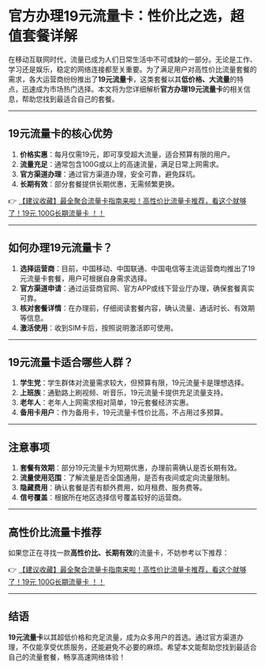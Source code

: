 # 官方办理19元流量卡：性价比之选，超值套餐详解

在移动互联网时代，流量已成为人们日常生活中不可或缺的一部分。无论是工作、学习还是娱乐，稳定的网络连接都至关重要。为了满足用户对高性价比流量套餐的需求，各大运营商纷纷推出了**19元流量卡**，这类套餐以其**低价格、大流量**的特点，迅速成为市场热门选择。本文将为您详细解析**官方办理19元流量卡**的相关信息，帮助您找到最适合自己的套餐。

---

## 19元流量卡的核心优势

1. **价格实惠**：每月仅需19元，即可享受超大流量，适合预算有限的用户。
2. **流量充足**：通常包含100G或以上的高速流量，满足日常上网需求。
3. **官方渠道办理**：通过官方渠道办理，安全可靠，避免踩坑。
4. **长期有效**：部分套餐提供长期优惠，无需频繁更换。

👉 [【建议收藏】最全聚合流量卡指南来啦！高性价比流量卡推荐，看这个就够了！19元 100G长期流量卡 ！！](https://bit.ly/Liuliangka)

---

## 如何办理19元流量卡？

1. **选择运营商**：目前，中国移动、中国联通、中国电信等主流运营商均推出了19元流量卡套餐，用户可根据自身需求选择。
2. **官方渠道申请**：通过运营商官网、官方APP或线下营业厅办理，确保套餐真实可靠。
3. **核对套餐详情**：在办理前，仔细阅读套餐内容，确认流量、通话时长、有效期等信息。
4. **激活使用**：收到SIM卡后，按照说明激活即可使用。

---

## 19元流量卡适合哪些人群？

1. **学生党**：学生群体对流量需求较大，但预算有限，19元流量卡是理想选择。
2. **上班族**：通勤路上刷视频、听音乐，19元流量卡提供充足流量支持。
3. **老年人**：老年人上网需求相对简单，19元套餐经济实惠。
4. **备用卡用户**：作为备用卡，19元流量卡性价比高，不占用过多预算。

---

## 注意事项

1. **套餐有效期**：部分19元流量卡为短期优惠，办理前需确认是否长期有效。
2. **流量使用范围**：了解流量是否全国通用，是否有夜间或定向流量限制。
3. **隐藏费用**：确认套餐是否有额外费用，如月租费、服务费等。
4. **信号覆盖**：根据所在地区选择信号覆盖较好的运营商。

---

## 高性价比流量卡推荐

如果您正在寻找一款**高性价比、长期有效**的流量卡，不妨参考以下推荐：

👉 [【建议收藏】最全聚合流量卡指南来啦！高性价比流量卡推荐，看这个就够了！19元 100G长期流量卡 ！！](https://bit.ly/Liuliangka)

---

## 结语

**19元流量卡**以其超低价格和充足流量，成为众多用户的首选。通过官方渠道办理，不仅能享受优质服务，还能避免不必要的麻烦。希望本文能帮助您找到最适合自己的流量套餐，畅享高速网络体验！